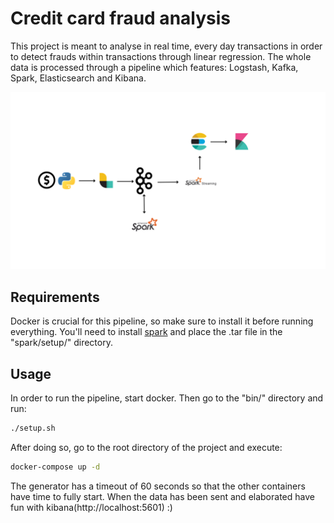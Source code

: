 # Credit card fraud analysis

This project is meant to analyse in real time, every day transactions in order to detect frauds within transactions through linear regression. The whole data is processed through a pipeline which features: Logstash, Kafka, 
Spark, Elasticsearch and Kibana.

![Pipeline](pics/pipeline.png)

## Requirements

Docker is crucial for this pipeline, so make sure to install it before running everything. You'll need to install [spark](https://archive.apache.org/dist/spark/spark-3.1.1/pyspark-3.1.1.tar.gz) and place the .tar file in the "spark/setup/" directory.

## Usage

In order to run the pipeline, start docker. Then go to the "bin/" directory and run:

```bash
./setup.sh
```

After doing so, go to the root directory of the project and execute:

```bash
docker-compose up -d
```

The generator has a timeout of 60 seconds so that the other containers have time to fully start. When the data has been sent and elaborated have fun with kibana(http://localhost:5601) :)

